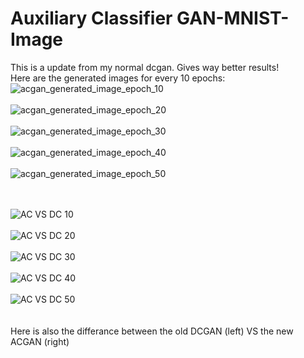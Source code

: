 # Auxiliary Classifier GAN-MNIST-Image
This is a update from my normal dcgan. Gives way better results!
<br/>
Here are the generated images for every 10 epochs:
<br/>
![acgan_generated_image_epoch_10](https://user-images.githubusercontent.com/57365322/113937936-3020b480-97fa-11eb-8afa-b0995534ac8c.png)
<br/>
<br/>
![acgan_generated_image_epoch_20](https://user-images.githubusercontent.com/57365322/113937937-30b94b00-97fa-11eb-8254-3c6f8981165f.png)
<br/>
<br/>
![acgan_generated_image_epoch_30](https://user-images.githubusercontent.com/57365322/113937930-2eef8780-97fa-11eb-8a9b-1e90a5c4f7ad.png)
<br/>
<br/>
![acgan_generated_image_epoch_40](https://user-images.githubusercontent.com/57365322/113937933-2f881e00-97fa-11eb-9628-c3bb34441ade.png)
<br/>
<br/>
![acgan_generated_image_epoch_50](https://user-images.githubusercontent.com/57365322/113937934-3020b480-97fa-11eb-973c-a125494477d2.png)
<br/>
<br/>
<br/>

![AC VS DC 10](https://user-images.githubusercontent.com/57365322/113938639-2a779e80-97fb-11eb-94ad-33f06509335e.jpg)
<br/>
<br/>
![AC VS DC 20](https://user-images.githubusercontent.com/57365322/113938647-2ba8cb80-97fb-11eb-8c70-4c38d05a33be.jpg)
<br/>
<br/>
![AC VS DC 30](https://user-images.githubusercontent.com/57365322/113938653-2cd9f880-97fb-11eb-919e-73895ef6bb14.jpg)
<br/>
<br/>
![AC VS DC 40](https://user-images.githubusercontent.com/57365322/113938655-2e0b2580-97fb-11eb-985d-39cb312e7e40.jpg)
<br/>
<br/>
![AC VS DC 50](https://user-images.githubusercontent.com/57365322/113938659-2f3c5280-97fb-11eb-8ece-2391ba3d333d.jpg)
<br/>
<br/>
<br/>
Here is also the differance between the old DCGAN (left) VS the new ACGAN (right)
